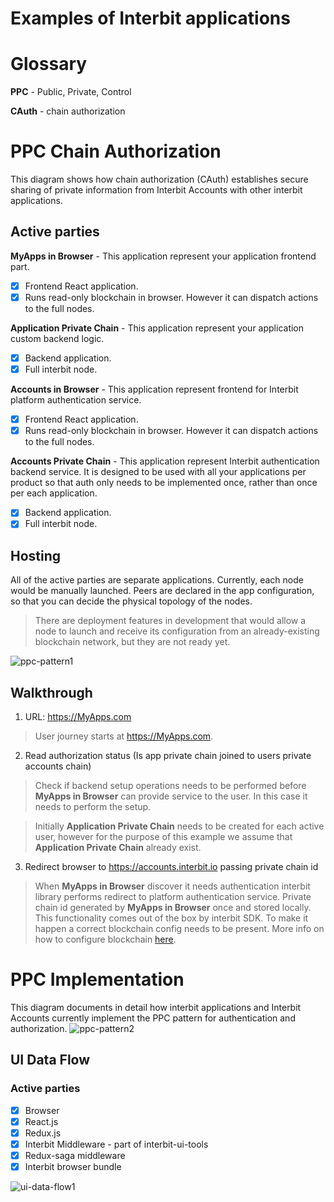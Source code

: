 # Examples of Interbit applications

# Glossary
**PPC** - Public, Private, Control

**CAuth** - chain authorization


# PPC Chain Authorization
This diagram shows how chain authorization (CAuth) establishes secure sharing of private information from Interbit Accounts with other interbit applications.

## Active parties
**MyApps in Browser** -  This application represent your application frontend part. 
- [x] Frontend React application.
- [x] Runs read-only blockchain in browser. However it can dispatch actions to the full nodes. 

**Application Private Chain** - This application represent your application custom backend logic. 
- [x] Backend application. 
- [x] Full interbit node.

**Accounts in Browser** - This application represent frontend for Interbit platform authentication service. 
- [x] Frontend React application.
- [x] Runs read-only blockchain in browser. However it can dispatch actions to the full nodes.

**Accounts Private Chain** - This application represent Interbit authentication backend service. It is designed to be used with all your applications per product so that auth only needs to be implemented once, rather than once per each application. 
- [x] Backend application. 
- [x] Full interbit node.

## Hosting
All of the active parties are separate applications. Currently, each node would be manually launched. Peers are declared in the app configuration, so that you can decide the physical topology of the nodes.

> There are deployment features in development that would allow a node to launch and receive its configuration from an already-existing blockchain network, but they are not ready yet.

![ppc-pattern1](https://user-images.githubusercontent.com/16136204/49014826-6e215e80-f192-11e8-868c-3fc80fdd34c8.jpg)

## Walkthrough
1. URL: https://MyApps.com
> User journey starts at https://MyApps.com.

2. Read authorization status (Is app private chain joined to users private accounts chain)
> Check if backend setup operations needs to be performed before **MyApps in Browser** can provide service to the user. In this case it needs to perform the setup. 

> Initially **Application Private Chain** needs to be created for each active user, however for the purpose of this example we assume that **Application Private Chain** already exist.

3. Redirect browser to https://accounts.interbit.io passing private chain id
> When **MyApps in Browser** discover it needs authentication interbit library performs redirect to platform authentication service. Private chain id generated by **MyApps in Browser** once and stored locally. This functionality comes out of the box by interbit SDK. To make it happen a correct blockchain config needs to be present. More info on how to configure blockchain [here](https://docs.test-interbit.io/reference/interbit-cli/manifest/). 



# PPC Implementation
This diagram documents in detail how interbit applications and Interbit Accounts currently implement the PPC pattern for authentication and authorization.
![ppc-pattern2](https://user-images.githubusercontent.com/16136204/49014827-6eb9f500-f192-11e8-9b64-0c90fb1f2416.jpg)



## UI Data Flow
### Active parties
- [x] Browser
- [x] React.js
- [x] Redux.js
- [x] Interbit Middleware - part of interbit-ui-tools
- [x] Redux-saga middleware
- [x] Interbit browser bundle

![ui-data-flow1](https://user-images.githubusercontent.com/16136204/49015446-28fe2c00-f194-11e8-9fa4-3a02fa5c5adc.jpg)
